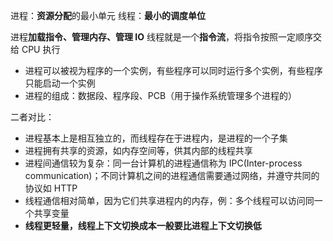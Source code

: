进程：**资源分配**的最小单元
线程：**最小的调度单位**

进程**加载指令、管理内存、管理 IO**
线程就是一个**指令流**，将指令按照一定顺序交给 CPU 执行

* 进程可以被视为程序的一个实例，有些程序可以同时运行多个实例，有些程序只能启动一个实例
* 进程的组成：数据段、程序段、PCB（用于操作系统管理多个进程的）

二者对比：
* 进程基本上是相互独立的，而线程存在于进程内，是进程的一个子集
* 进程拥有共享的资源，如内存空间等，供其内部的线程共享
* 进程间通信较为复杂：同一台计算机的进程通信称为 IPC(Inter-process communication)；不同计算机之间的进程通信需要通过网络，并遵守共同的协议如 HTTP
* 线程通信相对简单，因为它们共享进程内的内存，例：多个线程可以访问同一个共享变量
* **线程更轻量，线程上下文切换成本一般要比进程上下文切换低**
